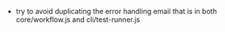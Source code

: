 - try to avoid duplicating the error handling email that is in both core/workflow.js and cli/test-runner.js

